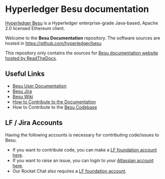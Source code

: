 # Hyperledger Besu documentation

[Hyperledger Besu](https://github.com/hyperledger/besu/) is a Hyperledger enterprise-grade Java-based,
Apache 2.0 licensed Ethereum client.

Welcome to the **Besu Documentation** repository.
The software sources are hosted in https://github.com/hyperledger/besu

This repository only contains the sources for [Besu documentation website hosted by ReadTheDocs][Besu User Documentation].


## Useful Links

* [Besu User Documentation][Besu User Documentation]
* [Besu Jira](https://jira.hyperledger.org/projects/BESU/issues)
* [Besu Wiki](https://wiki.hyperledger.org/display/BESU/Hyperledger+Besu)
* [How to Contribute to the Documentation](CONTRIBUTING.md)
* How to Contribute to the [Besu Codebase](https://github.com/hyperledger/besu/blob/master/CONTRIBUTING.md)


## LF / Jira Accounts

Having the following accounts is necessary for contributing code/issues to Besu.  
* If you want to contribute code, you can make a [LF foundation account here](#).  
* If you want to raise an issue, you can login to your [Atlassian account here](https://id.atlassian.com/).   
* Our Rocket Chat also requires a [LF foundation account](#).


[Besu User Documentation]: https://besu.hyperledger.org
